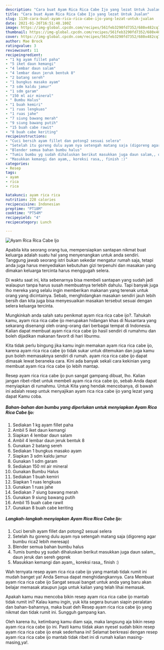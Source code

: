 ```yaml
---
description: "Cara buat Ayam Rica Rica Cabe Ijo yang lezat Untuk Jualan"
title: "Cara buat Ayam Rica Rica Cabe Ijo yang lezat Untuk Jualan"
slug: 1130-cara-buat-ayam-rica-rica-cabe-ijo-yang-lezat-untuk-jualan
date: 2021-01-26T16:51:48.100Z
image: https://img-global.cpcdn.com/recipes/561feb3290fd7352/680x482cq70/ayam-rica-rica-cabe-ijo-foto-resep-utama.jpg
thumbnail: https://img-global.cpcdn.com/recipes/561feb3290fd7352/680x482cq70/ayam-rica-rica-cabe-ijo-foto-resep-utama.jpg
cover: https://img-global.cpcdn.com/recipes/561feb3290fd7352/680x482cq70/ayam-rica-rica-cabe-ijo-foto-resep-utama.jpg
author: Mae Brock
ratingvalue: 3
reviewcount: 11
recipeingredient:
- "1 kg ayam fillet paha"
- "5 iket daun kemangi"
- "4 lembar daun salam"
- "4 lembar daun jeruk bentuk 8"
- "2 batang sereh"
- "1 bungkus masako ayam"
- "3 sdm kaldu jamur"
- "1 sdm garam"
- "150 ml air mineral"
- " Bumbu Halus"
- "1 buah kemiri"
- "1 ruas lengkuas"
- "1 ruas jahe"
- "7 siung bawang merah"
- "9 siung bawang putih"
- "15 buah cabe rawit"
- "8 buah cabe keriting"
recipeinstructions:
- "Cuci bersih ayam fillet dan potong2 sesuai selera"
- "Setelah itu goreng dulu ayam nya setengah matang saja (digoreng agar bumbu rica2 lebih meresap)"
- "Blender semua bahan bumbu halus"
- "Tumis bumbu yg sudah dihaluskan berikut masukkan juga daun salam,, daun jeruk dan sereh geprek"
- "Masukkan kemangi dan ayam,, koreksi rasa,, finish :)"
categories:
- Resep
tags:
- ayam
- rica
- rica

katakunci: ayam rica rica 
nutrition: 228 calories
recipecuisine: Indonesian
preptime: "PT18M"
cooktime: "PT54M"
recipeyield: "4"
recipecategory: Lunch

---
```



![Ayam Rica Rica Cabe Ijo](https://img-global.cpcdn.com/recipes/561feb3290fd7352/680x482cq70/ayam-rica-rica-cabe-ijo-foto-resep-utama.jpg)

Apabila kita seorang orang tua, mempersiapkan santapan nikmat buat keluarga adalah suatu hal yang menyenangkan untuk anda sendiri. Tanggung jawab seorang istri bukan sekedar mengatur rumah saja, tetapi anda juga harus menyediakan kebutuhan gizi terpenuhi dan masakan yang dimakan keluarga tercinta harus menggugah selera.

Di waktu  saat ini, kita sebenarnya bisa membeli santapan yang sudah jadi walaupun tanpa harus susah membuatnya terlebih dahulu. Tapi banyak juga lho mereka yang selalu ingin memberikan makanan yang terenak untuk orang yang dicintainya. Sebab, menghidangkan masakan sendiri jauh lebih bersih dan kita juga bisa menyesuaikan masakan tersebut sesuai dengan selera keluarga tercinta. 



Mungkinkah anda salah satu penikmat ayam rica rica cabe ijo?. Tahukah kamu, ayam rica rica cabe ijo merupakan hidangan khas di Nusantara yang sekarang disenangi oleh orang-orang dari berbagai tempat di Indonesia. Kalian dapat membuat ayam rica rica cabe ijo hasil sendiri di rumahmu dan boleh dijadikan makanan favorit di hari liburmu.

Kita tidak perlu bingung jika kamu ingin memakan ayam rica rica cabe ijo, karena ayam rica rica cabe ijo tidak sukar untuk ditemukan dan juga kamu pun boleh memasaknya sendiri di rumah. ayam rica rica cabe ijo dapat dimasak lewat beraneka cara. Kini ada banyak sekali cara kekinian yang membuat ayam rica rica cabe ijo lebih mantap.

Resep ayam rica rica cabe ijo pun sangat gampang dibuat, lho. Kalian jangan ribet-ribet untuk membeli ayam rica rica cabe ijo, sebab Anda dapat menyiapkan di rumahmu. Untuk Kita yang hendak mencobanya, di bawah ini adalah resep untuk menyajikan ayam rica rica cabe ijo yang lezat yang dapat Kamu coba.

<!--inarticleads1-->

##### Bahan-bahan dan bumbu yang diperlukan untuk menyiapkan Ayam Rica Rica Cabe Ijo:

1. Sediakan 1 kg ayam fillet paha
1. Ambil 5 iket daun kemangi
1. Siapkan 4 lembar daun salam
1. Ambil 4 lembar daun jeruk bentuk 8
1. Gunakan 2 batang sereh
1. Sediakan 1 bungkus masako ayam
1. Siapkan 3 sdm kaldu jamur
1. Gunakan 1 sdm garam
1. Sediakan 150 ml air mineral
1. Gunakan  Bumbu Halus
1. Sediakan 1 buah kemiri
1. Siapkan 1 ruas lengkuas
1. Gunakan 1 ruas jahe
1. Sediakan 7 siung bawang merah
1. Gunakan 9 siung bawang putih
1. Ambil 15 buah cabe rawit
1. Gunakan 8 buah cabe keriting




<!--inarticleads2-->

##### Langkah-langkah menyiapkan Ayam Rica Rica Cabe Ijo:

1. Cuci bersih ayam fillet dan potong2 sesuai selera
1. Setelah itu goreng dulu ayam nya setengah matang saja (digoreng agar bumbu rica2 lebih meresap)
1. Blender semua bahan bumbu halus
1. Tumis bumbu yg sudah dihaluskan berikut masukkan juga daun salam,, daun jeruk dan sereh geprek
1. Masukkan kemangi dan ayam,, koreksi rasa,, finish :)




Wah ternyata resep ayam rica rica cabe ijo yang mantab tidak rumit ini mudah banget ya! Anda Semua dapat menghidangkannya. Cara Membuat ayam rica rica cabe ijo Sangat sesuai banget untuk anda yang baru akan belajar memasak ataupun juga untuk kalian yang telah lihai memasak.

Apakah kamu mau mencoba bikin resep ayam rica rica cabe ijo mantab tidak rumit ini? Kalau kamu ingin, yuk kita segera buruan siapin peralatan dan bahan-bahannya, maka buat deh Resep ayam rica rica cabe ijo yang nikmat dan tidak rumit ini. Sungguh gampang kan. 

Oleh karena itu, ketimbang kamu diam saja, maka langsung aja bikin resep ayam rica rica cabe ijo ini. Pasti kamu tiidak akan nyesel sudah bikin resep ayam rica rica cabe ijo enak sederhana ini! Selamat berkreasi dengan resep ayam rica rica cabe ijo mantab tidak ribet ini di rumah kalian masing-masing,ya!.

